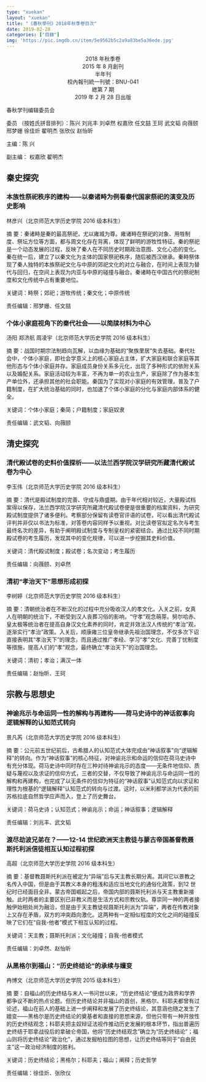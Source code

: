 ```yaml
---
type: "xuekan"
layout: "xuekan"
title: "《春秋學刊》2018年秋季卷目次"
date: 2019-02-28
categories: ["目錄"]
img: 'https://pic.imgdb.cn/item/5e9562b5c2a9a83be5a36ede.jpg'
---
```


<center>2018 年秋季卷</center>
<center>2015 年 8 月創刊</center>
<center>半年刊</center>
<center>校內報刊統一刊號：BNU-041</center>
<center>緫第  7 期</center>
<center>2019 年 2 月 28 日出版</center>

<v>春秋学刊</v>编辑委员会

委员 （按姓氏拼音排列）：陈兴 刘兆丰 刘卓然 权嘉欣 任文喆 王珂 武文韬 向薇颐 邢梦姗 徐佳炘 翟明杰 张欣仪 赵怡昕

主编：陈 兴

副主编： 权嘉欣 翟明杰

## 秦史探究

### 本族性祭祀秩序的建构——以秦诸畤为例看秦代国家祭祀的演变及历史影响

林彦兴（北京师范大学历史学院 2016 级本科生）

摘 要：秦诸畤是秦的最高祭祀，尤以雍城为尊。雍诸畤在祭祀的对象、用牲制度、祭坛方位等方面，都与周文化存在背离，体现了鲜明的游牧性特征。秦的祭祀是一个动态发展的过程，反映了秦人在不同历史时期政治意图、文化心态的变化。秦在统一后，建立了以秦文化为主体的国家祭祀秩序，随后被西汉继承。秦畤祭体现了秦人独特的本族祭祀文化与中原的郊祀文化的对立与融合，在时间上表现为替代与回归，在空间上表现为内亚与中原的碰撞与融合。秦诸畤在中国古代的祭祀制度和文化传统中占有重要地位。

关键词：畤祭；郊祀；游牧传统；秦文化；中原传统

责任编辑：邢梦姗、任文喆

### 个体小家庭视角下的秦代社会——以简牍材料为中心

汤阳 郑济航 周凌宇（北京师范大学历史学院 2016 级本科生）

摘 要：战国时期宗法制趋向瓦解，以血缘为基础的“聚族里居”失去基础。秦代社会中，个体小家庭，即社会学意义上的核心家庭占主体，扩大家庭和联合家庭等其他形态与个体小家庭并存。家庭成员身份关系多元化，出现了多种形式的依附关系以及婚配关系。家庭活动较为丰富，不再为单一的农业生产，家庭除了作为基本生产单位外，还承担其他的社会职能。秦国为了实现对小家庭的有效管理，普及了户籍制度，在扩大统治基础的同时，也加速了个体小家庭的分化与家庭内部体系的健全。

关键词：个体小家庭；秦简；户籍制度；家庭奴隶

责任编辑：武文韬、向薇颐

## 清史探究

### 清代殿试卷的史料价值探析——以法兰西学院汉学研究所藏清代殿试卷为中心

李玉伟（北京师范大学历史学院 2016 级本科生）

摘 要：清代是殿试制度的完善、守成与鼎盛期。由于年代相对较近，大量殿试档案得以保存，法兰西学院汉学研究所藏清代殿试卷便是很重要的档案资料，为研究殿试制度提供了诸多便利。考察部分保留有读卷官评语的试卷，可以看出清代殿试评判并非仅以书法为标准，对答卷内容同样予以重视。对比读卷官拟定名次与考生最终名次的差异，有助于阐明殿试制度与专制皇权的紧密结合。通过比较不同时期殿试卷的考生履历，发现其中的变化规律，可以进一步挖掘其史料价值。

关键词：清代殿试制度；殿试卷；名次变动；考生履历

责任编辑：向薇颐、刘卓然

### 清初“孝治天下”思想形成初探

李树婷（北京师范大学历史学院 2016 级本科生）

摘 要：清朝统治者在不断汉化的过程中充分吸收汉人的孝文化。入关之前，女真人在明朝的统治下，不断受到汉人丧葬习俗的影响，“守孝”观念萌芽。努尔哈赤、皇太极等统治者在提高自身汉文化素养的同时，肯定并效法汉人传统的“孝治”观，逐渐实行“孝治”政策。入关后，顺康雍三位皇帝继承先祖治国理念，不仅多次下诏直接表明其“孝治天下”的理念，而且通过推广<v>孝经</v>、学习“孝”文化、完善丁忧制度等措施，提高人们的“孝”观念，最终确立“孝治天下”的治国理念。

关键词：清初；孝治；满汉一体

责任编辑：赵怡昕、王珂

## 宗教与思想史

### 神谕兆示与命运同一性的解构与再建构——<v>荷马史诗</v>中的神话叙事向逻辑解释的认知范式转向

景凡芮（北京师范大学历史学院 2016 级本科生）

摘 要：公元前五世纪前后，古希腊人的认知范式大体完成由“神话叙事”向“逻辑解释”的转向。作为“神话叙事”的核心特征，对神谕兆示和命运的信仰在<v>荷马史诗</v>中有充分体现。<v>荷马史诗</v>中同时存在三种对待神谕兆示的态度——无条件地信仰、质疑与蔑视以及求证的信仰方式，三者的交替，不仅导致了神谕兆示与命运同一性的解构和再建构，也完成了以无条件的信仰为特征的“神话叙事”认知范式向以求证和理性为根基的“逻辑解释”认知范式的转向与过渡。这时，以米利都学派为代表的前苏格拉底自然哲学应声而入，登上了历史舞台。

关键词：<v>荷马史诗</v>；认知范式；神谕兆示；命运；神话叙事；逻辑解释

责任编辑：刘兆丰、武文韬

### 渡尽劫波兄弟在？——12-14 世纪欧洲天主教徒与蒙古帝国基督教聂斯托利派信徒相互认知过程初探

高超（北京师范大学历史学院 2016 级本科生）

摘 要：基督教聂斯托利派在被定为“异端”后与天主教长期分离。其间它以景教之名传入中国，但是由于其教义本身的粗浅和适应当地文化的通俗化政策，到12 世纪时已经面目全非。蒙古帝国崛起之后，帝国内部的聂斯托利派与天主教重新接触。此时两者的主要区别已非教义而是生活方式和宗教仪轨。尊崇同一神的两者接触伊始相处尚为融洽，但是由于天主教徒视聂斯托利派为“异端”，两者在传教对象上又存在矛盾，双方的冲突趋向激化。这两种有一定相似程度的文化之间的碰撞反映了它们在“自我-他者”模式下相互认知的过程。

关键词：天主教；聂斯托利派；文化碰撞；自我-他者模式

责任编辑：刘卓然、赵怡昕

### 从黑格尔到福山：“历史终结论”的承续与嬗变

冉博文（北京师范大学历史学院 2015 级本科生）

摘 要：自福山的<v>历史终结与末人</v>一书问世以来，“历史终结论”便成为政界和学界都争议不断的热点论题。但历史终结论并非福山的首创，黑格尔、科耶夫都曾有过论述，福山在前人的基础上进一步阐释和发展了历史终结论，其意涵也随之发生了嬗变——黑格尔是历史终结论的奠基者和直接的思想来源，但他只带有一种开放性的历史终结观念；科耶夫把主奴辩证法视作推动历史发展的根本环节，指出普遍历史终结于耶拿战役后的拿破仑帝国，他将“历史终结观念”确立为“历史终结论”；福山则将历史终结论“政治化”，通过发掘柏拉图的思想，让历史终结等同于“自由民主”这一政治经济制度的胜利。

关键词：历史终结论；黑格尔；科耶夫；福山；阐释；历史哲学

责任编辑：徐佳炘、张欣仪
